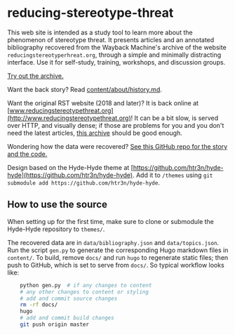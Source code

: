 # reducing-stereotype-threat

This web site is intended as a study tool to learn more about the phenomenon of stereotype threat. It presents articles and an annotated bibliography recovered from the Wayback Machine's archive of the website `reducingstereotyperhreat.org`, through a simple and minimally distracting interface. Use it for self-study, training, workshops, and discussion groups.

[Try out the archive.](https://garcias.github.io/reducing-stereotype-threat)

Want the back story? Read [content/about/history.md](content/about/history/md).

Want the original RST website (2018 and later)? It is back online at [www.reducingstereotypethreat.org](http://www.reducingstereotypethreat.org)! It can be a bit slow, is served over HTTP, and visually dense; if those are problems for you and you don't need the latest articles, [this archive](https://garcias.github.io/reducing-stereotype-threat) should be good enough. 

Wondering how the data were recovered? [See this GitHub repo for the story and the code.](https://github.com/garcias/rst-archive)

Design based on the Hyde-Hyde theme at [https://github.com/htr3n/hyde-hyde](https://github.com/htr3n/hyde-hyde). Add it to `/themes` using `git submodule add https://github.com/htr3n/hyde-hyde`.

## How to use the source

When setting up for the first time, make sure to clone or submodule the Hyde-Hyde repository to `themes/`.

The recovered data are in `data/bibliography.json` and `data/topics.json`. Run the script `gen.py` to generate the corresponding Hugo markdown files in `content/`. To build, remove `docs/` and run `hugo` to regenerate static files; then push to GitHub, which is set to serve from `docs/`. So typical workflow looks like:

```bash
    python gen.py  # if any changes to content
    # any other changes to content or styling
    # add and commit source changes
    rm -rf docs/   
    hugo
    # add and commit build changes
    git push origin master
```

